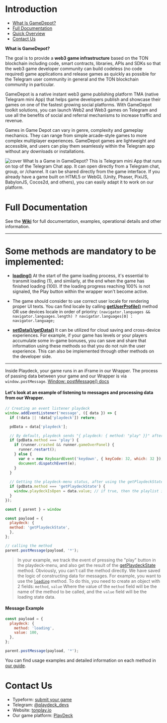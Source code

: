 # Introduction


* [What Is GameDepot?](#what-is-GameDepot)
* [Full Documentation](#full-documentation)
* [Quick Overview](#some-methods-are-mandatory-to-be-implemented)
* [Contact Us](#contact-us)

  

**What is GameDepot?**

The goal is to provide a **web3 game infrastructure** based on the TON blockchain including code, smart contracts, libraries, APIs and SDKs so that the web3 game developer community can build codeless (no code required) game applications and release games as quickly as possible for the Telegram user community in general and the TON blockchain community in particular.

GameDepot is a native instant web3 game publishing platform TMA (native Telegram mini App) that helps game developers publish and showcase their games on one of the fastest growing social platforms. With GameDepot toolkit solutions, you can launch Web2 and Web3 games on Telegram and use all the benefits of social and referral mechanisms to increase traffic and revenue.

Games in Game Depot can vary in genre, complexity and gameplay mechanics. They can range from simple arcade-style games to more complex multiplayer experiences. GameDepot games are lightweight and accessible, and users can play them seamlessly within the Telegram app without any downloads or installations.

![cover](https://cdn.dorahacks.io/static/files/19334bc1d48965a96bcd9a94cb2b43be.png)
What Is a Game in GameDepot?
This is Telegram mini App that runs on top of the Telegram Chat app.
It can open directly from a Telegram chat, group, or /channel.
It can be shared directly from the game interface.
If you already have a game built on HTML5 or WebGL (Unity, Phaser, PixiJS, BabylonJS, Cocos2d, and others), you can easily adapt it to work on our platform.

# Full Documentation

See the [**Wiki**](https://github.com/ton-play/playdeck-integration-guide/wiki) for full documentation, examples, operational details and other information.

---

# Some methods are mandatory to be implemented:

* [**loading()**](https://github.com/ton-play/playdeck-integration-guide/wiki/2.-Integration-guide#4-exchange-of-information-with-the-wrapper) At the start of the game loading process, it's essential to transmit loading (1), and similarly, at the end when the game has finished loading (100). If the loading progress reaching 100% is not signaled, the Play button within the wrapper won't become active.

* The game should consider to use correct user locale for rendering proper UI texts. You can find locale by calling [**getUserProfile()**](https://github.com/ton-play/playdeck-integration-guide/wiki/2.-Integration-guide#1-getting-user-information) method OR use devices locale in order of prioriry: `(navigator.languages && navigator.languages.length) ? navigator.languages[0] : navigator.language;`

* [**setData()/getData()**](https://github.com/ton-play/playdeck-integration-guide/wiki/2.-Integration-guide#2-cloud-save) It can be utilized for cloud saving and cross-device experiences. For example, if your game has levels or your players accumulate some in-game bonuses, you can save and share that information using these methods so that you do not ruin the user experience. This can also be implemented through other methods on the developer side.

---

Inside Playdeck, your game runs in an iFrame in our Wrapper.
The process of passing data between your game and our Wrapper is via `window.postMessage`.
[Window: postMessage() docs](https://developer.mozilla.org/en-US/docs/Web/API/Window/postMessage)

#### Let's look at an example of listening to messages and processing data from our Wrapper.

```javascript
// Creating an event listener playdeck
window.addEventListener('message', ({ data }) => {
  if (!data || !data['playdeck']) return;

  pdData = data['playdeck'];

  // By default, playdeck sends "{ playdeck: { method: "play" }}" after pressing the play button in the playdeck-menu
  if (pdData.method === 'play') { 
    if (runner.crashed && runner.gameOverPanel) {
      runner.restart();
    } else {
      var e = new KeyboardEvent('keydown', { keyCode: 32, which: 32 });
      document.dispatchEvent(e);
    }
  }
  
  // Getting the playdeck-menu status, after using the getPlaydeckState method
  if (pdData.method === 'getPlaydeckState') {
    window.playdeckIsOpen = data.value; // if true, then the playlist is open
  }
});

const { parent } = window

const payload = {
  playdeck: {
  method: 'getPlaydeckState',
  },
};

// calling the method
parent.postMessage(payload, '*');
```

> In your example, we track the event of pressing the "play" button in the playdeck-menu, and also get the result of the [getPlaydeckState](https://github.com/ton-play/playdeck-integration-guide/wiki/2.-Integration-guide#4-exchange-of-information-with-the-wrapper) method.
> Obviously, you can't call the method directly. We have saved the logic of constructing data for messages.
> For example, you want to use the [`loading`](https://github.com/ton-play/playdeck-integration-guide/wiki/2.-Integration-guide#4-exchange-of-information-with-the-wrapper) method. To do this, you need to create an object with 2 fields: `method`, `value`
> Where the value of the `method` field will be the name of the method to be called, and the `value` field will be the loading state data.

#### Message Example

```javascript
const payload = {
  playdeck: {
    method: 'loading',
    value: 100,
  },
};

parent.postMessage(payload, '*');
```


You can find usage examples and detailed information on each method in [our guide](https://github.com/ton-play/playdeck-integration-guide/wiki/2.-Integration-guide).

# Contact Us

- Typeform: [submit your game](https://form.typeform.com/to/n0ANU3Qm?typeform-source=tonplay.io)
- Telegram: [@playdeck_devs](https://t.me/playdeck_devs)
- Website: [tonplay.io](http://tonplay.io)
- Our game platform: [PlayDeck](https://t.me/playdeckbot)

